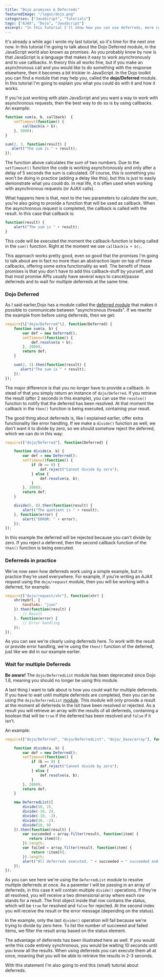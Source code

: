```yaml
---
title: "Dojo promises & Deferreds"
featuredImage: "/logos/dojo.png"
categories: ["JavaScript", "Tutorials"]
tags: ["AJAX", "Dojo", "JavaScript"]
excerpt: "In this tutorial I'll show how you can use deferreds, more commonly known as promises to create asynchronous communication."
---
```


It's already a while ago I wrote my last tutorial, so it's time for the next one now. In this tutorial I'm going to talk about the Dojo Deferred module, in the JavaScript world also known as promises. As you probably know by now is that JavaScript is a language that makes it easy to work asynchronously and to use callbacks. In theory this all works fine, but if you make an asynchronous call and you would like to do something with the response elsewhere, then it becomes a bit trickier in JavaScript. In the Dojo toolkit you can find a module that may help you, called the **dojo/Deferred** module. In this tutorial I'm going to explain you what you could do with it and how it works.

If you're just working with plain JavaScript and you want a way to work with asynchronous requests, then the best way to do so is by using callbacks. An example:

```javascript
function sum(a, b, callback)  {
    setTimeout(function() {
        callback(a + b);
    }, 5000);
}

sum(2, 3, function(result) {
   alert("The sum is " + result); 
});
```

The function above calculates the sum of two numbers. Due to the `setTimeout()` function the code is working asynchronously and only after a delay of 5 seconds the sum is calculated. Of course, this is something you won't be doing in practice (adding a delay like this), but this is just to easily demonstrate what you could do. In real life, it is often used when working with asynchronous requests (or AJAX calls).

What happens here is that, next to the two parameters to calculate the sum, you're also going to provide a function that will be used as callback. When the asynchronous request is completed, the callback is called with the result. In this case that callback is:

```javascript
function(result) {
    alert("The sum is " + result);
}
```

This code will be executed the moment the callback-function is being called in the  `sum()` function. Right at the moment we use `callback(a + b);`.

This approach works pretty good, even so good that the promises I'm going to talk about are in fact no more than an abstraction layer on top of these callbacks, offering some extra functionality as well. The benefit of these promises is that you don't have to add this callback-stuff by yourself, and that most promise APIs usually have several ways to cancel/pause deferreds and to wait for multiple deferreds at the same time.

### Dojo Deferred

As I said earlier,Dojo has a module called the [deferred module](http://dojotoolkit.org/reference-guide/dojo/Deferred.html "Dojo Deferred") that makes it possible to communicate between "asynchronous threads". If we rewrite the example from before using deferreds, then we get:

```javascript
require(\["dojo/Deferred"\], function(Deferred) {
    function sum(a, b) {
        var def = new Deferred();
        setTimeout(function() {
            def.resolve(a + b);
        }, 2000);
        return def;
    }

    sum(2, 3).then(function(result) {
       alert("The sum is " + result); 
    });
});
```

The major difference is that you no longer have to provide a callback. In stead of that you simply return an instance of `dojo/Deferred`. If you retrieve the result (after 2 seconds in this example), you can use the `resolve()` function to notify that the deferred has been resolved. At that moment the callback in the `then()` function is being executed, containing your result.

The good thing about deferreds is, like I explained earlier, offer extra functionality like error handling. If we make a `divide()` function as well, we don't want it to divide by zero, so we should somehow reject the deferred, which we can do in this way:

```javascript
require(["dojo/Deferred"], function(Deferred) {

    function divide(a, b) {
        var def = new Deferred();
        setTimeout(function() {
            if (b == 0) {
                def.reject("Cannot divide by zero");   
            } else {
                def.resolve(a, b);
            }
        }, 2000);
        return def;
    }

    divide(6, 0).then(function(result) {
        alert("The quotient is " + result); 
    }, function(error) {
        alert("ERROR: " + error);   
    });
});
```

In this example the deferred will be rejected because you can't divide by zero. If you reject a deferred, then the second callback function of the `then()` function is being executed.

### Deferreds in practice

We've now seen how deferreds work using a simple example, but in practice they're used everywhere. For example, if you're writing an AJAX request using the `dojo/request` module, then you will be working with a deferred, for example:

```javascript
require(["dojo/request/xhr"], function(xhr) {
    xhr(myUrl, {
        handleAs: "json"
    }).then(function(result) {
        // Result
    }, function(error) {
        // Error handling
    });
});
```

As you can see we're clearly using deferreds here. To work with the result or provide error handling, we're using the `then()` function of the deferred, just like we did in our example earlier.

### Wait for multiple Deferreds

**Be aware!** The `dojo/DeferredList` module has been deprecated since Dojo 1.8, meaning you should no longer be using this module.

A last thing I want to talk about is how you could wait for multiple deferreds. If you have to wait until multiple deferreds are completed, then you can be using the `dojo/DeferredList` [module](http://dojotoolkit.org/reference-guide/dojo/DeferredList.html "Dojo DeferredList"). This module will only provide a result at the moment all deferreds in the lsit have been resolved or rejected. As a result you will retrieve an array with the results of all deferreds, containing a boolean that will be `true` if the deferred has been resolved and `false` if it isn't.

An example:

```javascript
require(["dojo/Deferred", "dojo/DeferredList", "dojo/_base/array"], function(Deferred, DeferredList, array) {

    function divide(a, b) {
        var def = new Deferred();
        setTimeout(function() {
            if (b == 0) {
                def.reject("Cannot divide by zero");   
            } else {
                def.resolve(a, b);
            }
        }, 2000);
        return def;
    }

    new DeferredList([
        divide(10, 2),
        divide(-10, 2),
        divide(-10, -2),
        divide(10, -2),
        divide(10, 0)
    ]).then(function(result) {
        var succeeded = array.filter(result, function(item) {
           return item[0]; 
        }).length;
        var failed = array.filter(result, function(item) {
            return !item[0];
        }).length;
        alert("All deferreds executed, " + succeeded + " succeeded and " + failed + " failed.");
    });
});
```

As you can see here we're using the  `DeferredList` module to resolve multiple deferreds at once. As a paremter I will be passing in an array of deferreds, in this case it will contain multiple `divide()` operations. If they're all resolved, you will receive a two dimensional array where each row stands for a result. The first object inside that row contains the status, which will be `true` for resolved and `false` for rejected. At the second index you will receive the result or the error message (depending on the status).

In the example, only the last `divide()` operation will fail because we're trying to divide by zero here. To list the number of succeeed and failed items, we filter the result array based on the status element.

The advantage of deferreds has been illustrated here as well. If you would write this code entirely synchronous, you would be waiting 10 seconds until you know all the results. When using deferreds you can execute them all at once, meaning that you will be able to retrieve the results in 2-3 seconds.

With this statement I'm also going to end this (small) tutorial about deferreds.
